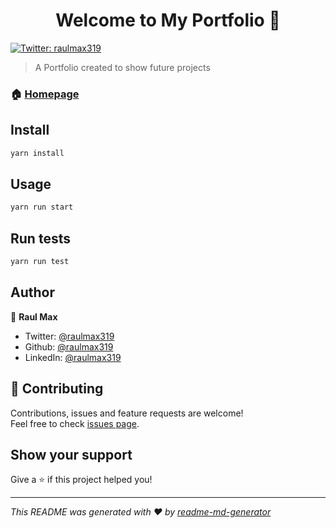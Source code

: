 <h1 align="center">Welcome to My Portfolio 👋</h1>
<p>
  <a href="https://twitter.com/raulmax319" target="_blank">
    <img alt="Twitter: raulmax319" src="https://img.shields.io/twitter/follow/raulmax319.svg?style=social" />
  </a>
</p>

> A Portfolio created to show future projects

### 🏠 [Homepage](https://portfolio-raulmax319.netlify.app)

## Install

```sh
yarn install
```

## Usage

```sh
yarn run start
```

## Run tests

```sh
yarn run test
```

## Author

👤 **Raul Max**

* Twitter: [@raulmax319](https://twitter.com/raulmax319)
* Github: [@raulmax319](https://github.com/raulmax319)
* LinkedIn: [@raulmax319](https://linkedin.com/in/raulmax319)

## 🤝 Contributing

Contributions, issues and feature requests are welcome!<br />Feel free to check [issues page](https://github.com/raulmax319/my-portfolio/issues). 

## Show your support

Give a ⭐️ if this project helped you!

***
_This README was generated with ❤️ by [readme-md-generator](https://github.com/kefranabg/readme-md-generator)_